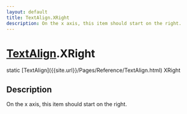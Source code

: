 ```yaml
---
layout: default
title: TextAlign.XRight
description: On the x axis, this item should start on the right.
---
```

# [TextAlign]({{site.url}}/Pages/Reference/TextAlign.html).XRight

<div class='signature' markdown='1'>
static [TextAlign]({{site.url}}/Pages/Reference/TextAlign.html) XRight
</div>

## Description
On the x axis, this item should start on the right.

